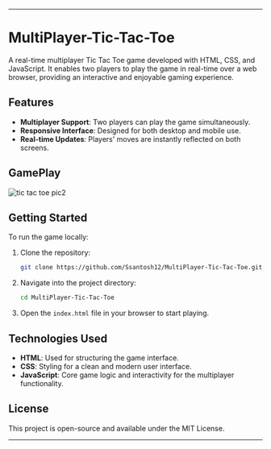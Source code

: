 
---

# MultiPlayer-Tic-Tac-Toe

A real-time multiplayer Tic Tac Toe game developed with HTML, CSS, and JavaScript. It enables two players to play the game in real-time over a web browser, providing an interactive and enjoyable gaming experience.

## Features

- **Multiplayer Support**: Two players can play the game simultaneously.
- **Responsive Interface**: Designed for both desktop and mobile use.
- **Real-time Updates**: Players' moves are instantly reflected on both screens.

## GamePlay
![tic tac toe pic2](https://github.com/user-attachments/assets/f52681e1-05d6-4426-993d-9467d745797b)


## Getting Started

To run the game locally:

1. Clone the repository:
    ```bash
    git clone https://github.com/Ssantosh12/MultiPlayer-Tic-Tac-Toe.git
    ```
2. Navigate into the project directory:
    ```bash
    cd MultiPlayer-Tic-Tac-Toe
    ```
3. Open the `index.html` file in your browser to start playing.

## Technologies Used

- **HTML**: Used for structuring the game interface.
- **CSS**: Styling for a clean and modern user interface.
- **JavaScript**: Core game logic and interactivity for the multiplayer functionality.

## License

This project is open-source and available under the MIT License.

---

